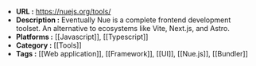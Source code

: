 - **URL :** https://nuejs.org/tools/
- **Description :** Eventually Nue is a complete frontend development toolset. An alternative to ecosystems like Vite, Next.js, and Astro.
- **Platforms :** [[Javascript]], [[Typescript]]
- **Category :** [[Tools]]
- **Tags :** [[Web application]], [[Framework]], [[UI]], [[Nue.js]], [[Bundler]]